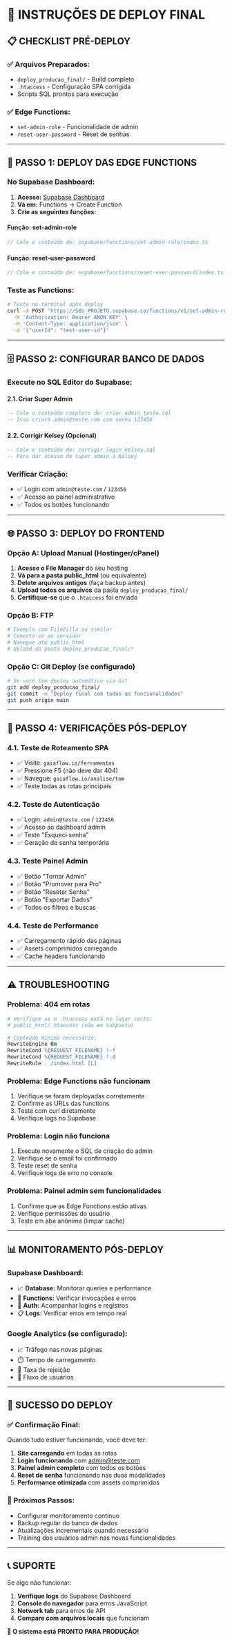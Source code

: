 # 🚀 INSTRUÇÕES DE DEPLOY FINAL

## 📋 **CHECKLIST PRÉ-DEPLOY**

### ✅ **Arquivos Preparados:**
- `deploy_producao_final/` - Build completo
- `.htaccess` - Configuração SPA corrigida
- Scripts SQL prontos para execução

### ✅ **Edge Functions:**
- `set-admin-role` - Funcionalidade de admin
- `reset-user-password` - Reset de senhas

---

## 🎯 **PASSO 1: DEPLOY DAS EDGE FUNCTIONS**

### **No Supabase Dashboard:**

1. **Acesse:** [Supabase Dashboard](https://supabase.com/dashboard)
2. **Vá em:** Functions → Create Function
3. **Crie as seguintes funções:**

#### **Função: set-admin-role**
```typescript
// Cole o conteúdo de: supabase/functions/set-admin-role/index.ts
```

#### **Função: reset-user-password**
```typescript
// Cole o conteúdo de: supabase/functions/reset-user-password/index.ts
```

### **Teste as Functions:**
```bash
# Teste no terminal após deploy
curl -X POST 'https://SEU_PROJETO.supabase.co/functions/v1/set-admin-role' \
  -H 'Authorization: Bearer ANON_KEY' \
  -H 'Content-Type: application/json' \
  -d '{"userId": "test-user-id"}'
```

---

## 🗄️ **PASSO 2: CONFIGURAR BANCO DE DADOS**

### **Execute no SQL Editor do Supabase:**

#### **2.1. Criar Super Admin**
```sql
-- Cole o conteúdo completo de: criar_admin_teste.sql
-- Isso criará admin@teste.com com senha 123456
```

#### **2.2. Corrigir Kelsey (Opcional)**
```sql
-- Cole o conteúdo de: corrigir_login_kelsey.sql
-- Para dar acesso de super admin à Kelsey
```

### **Verificar Criação:**
- ✅ Login com `admin@teste.com` / `123456`
- ✅ Acesso ao painel administrativo
- ✅ Todos os botões funcionando

---

## 🌐 **PASSO 3: DEPLOY DO FRONTEND**

### **Opção A: Upload Manual (Hostinger/cPanel)**

1. **Acesse o File Manager** do seu hosting
2. **Vá para a pasta public_html** (ou equivalente)
3. **Delete arquivos antigos** (faça backup antes)
4. **Upload todos os arquivos** da pasta `deploy_producao_final/`
5. **Certifique-se** que o `.htaccess` foi enviado

### **Opção B: FTP**
```bash
# Exemplo com FileZilla ou similar
# Conecte-se ao servidor
# Navegue até public_html
# Upload da pasta deploy_producao_final/*
```

### **Opção C: Git Deploy (se configurado)**
```bash
# Se você tem deploy automático via Git
git add deploy_producao_final/
git commit -m "Deploy final com todas as funcionalidades"
git push origin main
```

---

## 🔧 **PASSO 4: VERIFICAÇÕES PÓS-DEPLOY**

### **4.1. Teste de Roteamento SPA**
- ✅ Visite: `gaiaflow.io/ferramentas`
- ✅ Pressione F5 (não deve dar 404)
- ✅ Navegue: `gaiaflow.io/analise/tom`
- ✅ Teste todas as rotas principais

### **4.2. Teste de Autenticação**
- ✅ Login: `admin@teste.com` / `123456`
- ✅ Acesso ao dashboard admin
- ✅ Teste "Esqueci senha" 
- ✅ Geração de senha temporária

### **4.3. Teste Painel Admin**
- ✅ Botão "Tornar Admin"
- ✅ Botão "Promover para Pro"
- ✅ Botão "Resetar Senha"
- ✅ Botão "Exportar Dados"
- ✅ Todos os filtros e buscas

### **4.4. Teste de Performance**
- ✅ Carregamento rápido das páginas
- ✅ Assets comprimidos carregando
- ✅ Cache headers funcionando

---

## ⚠️ **TROUBLESHOOTING**

### **Problema: 404 em rotas**
```apache
# Verifique se o .htaccess está no lugar certo:
# public_html/.htaccess (não em subpasta)

# Conteúdo mínimo necessário:
RewriteEngine On
RewriteCond %{REQUEST_FILENAME} !-f
RewriteCond %{REQUEST_FILENAME} !-d
RewriteRule . /index.html [L]
```

### **Problema: Edge Functions não funcionam**
1. Verifique se foram deployadas corretamente
2. Confirme as URLs das functions
3. Teste com curl diretamente
4. Verifique logs no Supabase

### **Problema: Login não funciona**
1. Execute novamente o SQL de criação do admin
2. Verifique se o email foi confirmado
3. Teste reset de senha
4. Verifique logs de erro no console

### **Problema: Painel admin sem funcionalidades**
1. Confirme que as Edge Functions estão ativas
2. Verifique permissões do usuário
3. Teste em aba anônima (limpar cache)

---

## 📊 **MONITORAMENTO PÓS-DEPLOY**

### **Supabase Dashboard:**
- 📈 **Database:** Monitorar queries e performance
- 🔧 **Functions:** Verificar invocações e erros
- 👥 **Auth:** Acompanhar logins e registros
- 📋 **Logs:** Verificar erros em tempo real

### **Google Analytics (se configurado):**
- 📈 Tráfego nas novas páginas
- ⏱️ Tempo de carregamento
- 🚪 Taxa de rejeição
- 🔄 Fluxo de usuários

---

## 🎉 **SUCESSO DO DEPLOY**

### **✅ Confirmação Final:**
Quando tudo estiver funcionando, você deve ter:

1. **Site carregando** em todas as rotas
2. **Login funcionando** com admin@teste.com
3. **Painel admin completo** com todos os botões
4. **Reset de senha** funcionando nas duas modalidades
5. **Performance otimizada** com assets comprimidos

### **🚀 Próximos Passos:**
- Configurar monitoramento contínuo
- Backup regular do banco de dados
- Atualizações incrementais quando necessário
- Training dos usuários admin nas novas funcionalidades

---

## 📞 **SUPORTE**

Se algo não funcionar:

1. **Verifique logs** do Supabase Dashboard
2. **Console do navegador** para erros JavaScript
3. **Network tab** para erros de API
4. **Compare com arquivos locais** que funcionam

**🎯 O sistema está PRONTO PARA PRODUÇÃO!** 